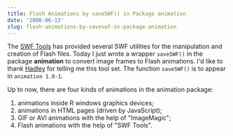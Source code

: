 ```yaml
---
title: Flash Animations by saveSWF() in Package animation
date: '2008-06-13'
slug: flash-animations-by-saveswf-in-package-animation
---
```


The [SWF Tools](http://www.swftools.org/) has provided several SWF utilities for the manipulation and creation of Flash files. Today I just wrote a wrapper `saveSWF()` in the package **animation** to convert image frames to Flash animations. I'd like to thank [Hadley](http://had.co.nz/) for telling me this tool set. The function `saveSWF()` is to appear in `animation 1.0-1`.

Up to now, there are four kinds of animations in the animation package:

1. animations inside R windows graphics devices;
2. animations in HTML pages (driven by JavaScript);
3. GIF or AVI animations with the help of "ImageMagic";
4. Flash animations with the help of "SWF Tools".
